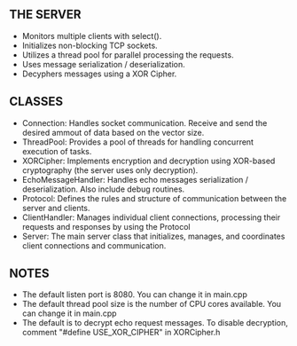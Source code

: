 THE SERVER
----------

* Monitors multiple clients with select().
* Initializes non-blocking TCP sockets.
* Utilizes a thread pool for parallel processing the requests.
* Uses message serialization / deserialization.
* Decyphers messages using a XOR Cipher.

CLASSES
-------

* Connection: Handles socket communication. Receive and send the desired ammout of data based on the vector size.
* ThreadPool: Provides a pool of threads for handling concurrent execution of tasks.
* XORCipher: Implements encryption and decryption using XOR-based cryptography (the server uses only decryption).
* EchoMessageHandler: Handles echo messages serialization / deserialization. Also include debug routines.
* Protocol: Defines the rules and structure of communication between the server and clients.
* ClientHandler: Manages individual client connections, processing their requests and responses by using the Protocol
* Server: The main server class that initializes, manages, and coordinates client connections and communication.

NOTES
-----

* The default listen port is 8080. You can change it in main.cpp
* The default thread pool size is the number of CPU cores available. You can change it in main.cpp
* The default is to decrypt echo request messages. To disable decryption, comment "#define USE_XOR_CIPHER" in XORCipher.h

